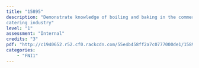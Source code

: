 ```yaml
---
title: "15895"
description: "Demonstrate knowledge of boiling and baking in the commercial 
catering industry"
level: "1"
assessment: "Internal"
credits: "3"
pdf: "http://c1940652.r52.cf0.rackcdn.com/55e4b458ff2a7c0777000de1/15895.pdf"
categories:
    - "FNI1"
---
```

